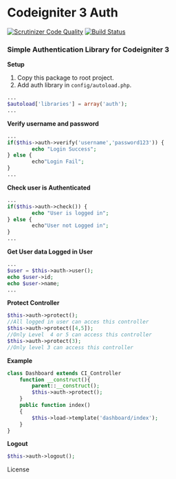 # Codeigniter 3  Auth
[![Scrutinizer Code Quality](https://scrutinizer-ci.com/g/irfaardy/codeigniter3-auth/badges/quality-score.png?b=master)](https://scrutinizer-ci.com/g/irfaardy/codeigniter3-auth/?branch=master) [![Build Status](https://scrutinizer-ci.com/g/irfaardy/codeigniter3-auth/badges/build.png?b=master)](https://scrutinizer-ci.com/g/irfaardy/codeigniter3-auth/build-status/master)
<h3>Simple Authentication Library for Codeigniter 3</h3>

**Setup** 

1. Copy this package to root project.
2. Add auth library in ``config/autoload.php``.

```php
...
$autoload['libraries'] = array('auth');
...
```

**Verify username and password**

```php
...
if($this->auth->verify('username','password123')) {
		echo "Login Success";
} else {
		echo"Login Fail";
}
...
```

**Check user is Authenticated**

```php
...
if($this->auth->check()) {
		echo "User is logged in";
} else {
		echo"User not Logged in";
}
...
```

**Get User data Logged in User** 

```php
...
$user = $this->auth->user();
echo $user->id;
echo $user->name;
...
```

**Protect Controller**

```php
$this->auth->protect();
//All logged in user can acces this controller
$this->auth->protect([4,5]);
//Only Level  4 or 5 can access this controller
$this->auth->protect(3);
//Only level 3 can access this controller

```

**Example**

```php
class Dashboard extends CI_Controller 
    function __construct(){
        parent::__construct();
		$this->auth->protect();
    }
    public function index()
    {
		$this->load->template('dashboard/index');
    }
}
```

**Logout**

```php
$this->auth->logout();
```

License
